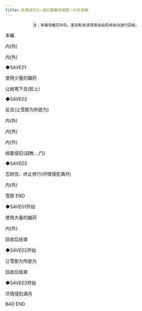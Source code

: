 ```yaml
---
title: 乱雪月华1～虚幻飘散的细雪～中文攻略
---
```


                注：本编攻略完毕后，差别和未读场景会由系统自动进行回收。



本編



内(外)

内(外)



◆SAVE01

使用少量的媚药

让她喝下去(脸上)

◆SAVE02

反击(让雪那为所欲为)

内(外)

内(外)

内(外)

绑着侵犯(调教…;门)

◆SAVE03

忍耐住、终止修行(尽情侵犯满月)

内(外)



雪那 END



◆SAVE01开始

使用大量的媚药

内(外)



回收后结束



◆SAVE02开始

让雪那为所欲为



回收后结束



◆SAVE03开始

尽情侵犯满月



BAD END


              
